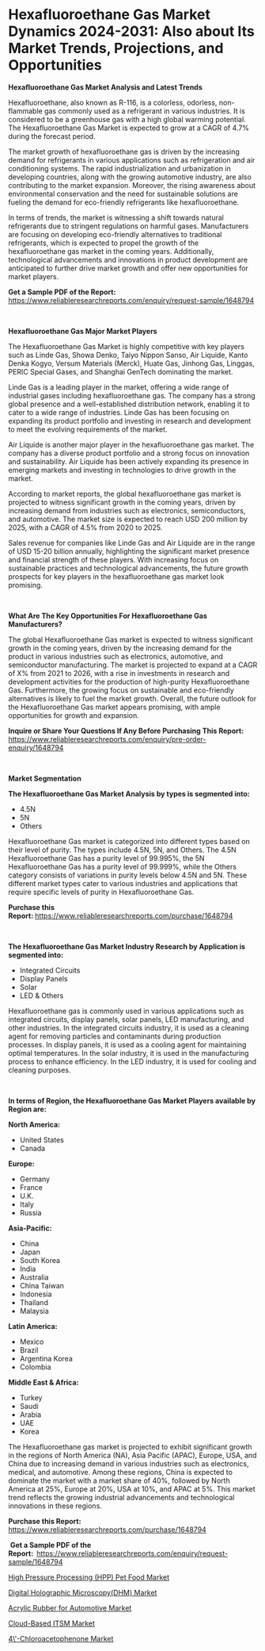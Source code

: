<p><h1>Hexafluoroethane Gas Market Dynamics 2024-2031: Also about Its Market Trends, Projections, and Opportunities</h1></p><p><strong>Hexafluoroethane Gas Market Analysis and Latest Trends</strong></p>
<p><p>Hexafluoroethane, also known as R-116, is a colorless, odorless, non-flammable gas commonly used as a refrigerant in various industries. It is considered to be a greenhouse gas with a high global warming potential. The Hexafluoroethane Gas Market is expected to grow at a CAGR of 4.7% during the forecast period. </p><p>The market growth of hexafluoroethane gas is driven by the increasing demand for refrigerants in various applications such as refrigeration and air conditioning systems. The rapid industrialization and urbanization in developing countries, along with the growing automotive industry, are also contributing to the market expansion. Moreover, the rising awareness about environmental conservation and the need for sustainable solutions are fueling the demand for eco-friendly refrigerants like hexafluoroethane.</p><p>In terms of trends, the market is witnessing a shift towards natural refrigerants due to stringent regulations on harmful gases. Manufacturers are focusing on developing eco-friendly alternatives to traditional refrigerants, which is expected to propel the growth of the hexafluoroethane gas market in the coming years. Additionally, technological advancements and innovations in product development are anticipated to further drive market growth and offer new opportunities for market players.</p></p>
<p><strong>Get a Sample PDF of the Report:&nbsp;</strong> <a href="https://www.reliableresearchreports.com/enquiry/request-sample/1648794">https://www.reliableresearchreports.com/enquiry/request-sample/1648794</a></p>
<p>&nbsp;</p>
<p><strong>Hexafluoroethane Gas Major Market Players</strong></p>
<p><p>The Hexafluoroethane Gas Market is highly competitive with key players such as Linde Gas, Showa Denko, Taiyo Nippon Sanso, Air Liquide, Kanto Denka Kogyo, Versum Materials (Merck), Huate Gas, Jinhong Gas, Linggas, PERIC Special Gases, and Shanghai GenTech dominating the market.</p><p>Linde Gas is a leading player in the market, offering a wide range of industrial gases including hexafluoroethane gas. The company has a strong global presence and a well-established distribution network, enabling it to cater to a wide range of industries. Linde Gas has been focusing on expanding its product portfolio and investing in research and development to meet the evolving requirements of the market.</p><p>Air Liquide is another major player in the hexafluoroethane gas market. The company has a diverse product portfolio and a strong focus on innovation and sustainability. Air Liquide has been actively expanding its presence in emerging markets and investing in technologies to drive growth in the market.</p><p>According to market reports, the global hexafluoroethane gas market is projected to witness significant growth in the coming years, driven by increasing demand from industries such as electronics, semiconductors, and automotive. The market size is expected to reach USD 200 million by 2025, with a CAGR of 4.5% from 2020 to 2025.</p><p>Sales revenue for companies like Linde Gas and Air Liquide are in the range of USD 15-20 billion annually, highlighting the significant market presence and financial strength of these players. With increasing focus on sustainable practices and technological advancements, the future growth prospects for key players in the hexafluoroethane gas market look promising.</p></p>
<p>&nbsp;</p>
<p><strong>What Are The Key Opportunities For Hexafluoroethane Gas Manufacturers?</strong></p>
<p><p>The global Hexafluoroethane Gas market is expected to witness significant growth in the coming years, driven by the increasing demand for the product in various industries such as electronics, automotive, and semiconductor manufacturing. The market is projected to expand at a CAGR of X% from 2021 to 2026, with a rise in investments in research and development activities for the production of high-purity Hexafluoroethane Gas. Furthermore, the growing focus on sustainable and eco-friendly alternatives is likely to fuel the market growth. Overall, the future outlook for the Hexafluoroethane Gas market appears promising, with ample opportunities for growth and expansion.</p></p>
<p><strong>Inquire or Share Your Questions If Any Before Purchasing This Report:</strong> <a href="https://www.reliableresearchreports.com/enquiry/pre-order-enquiry/1648794">https://www.reliableresearchreports.com/enquiry/pre-order-enquiry/1648794</a></p>
<p>&nbsp;</p>
<p><strong>Market Segmentation</strong></p>
<p><strong>The Hexafluoroethane Gas Market Analysis by types is segmented into:</strong></p>
<p><ul><li>4.5N</li><li>5N</li><li>Others</li></ul></p>
<p><p>Hexafluoroethane Gas market is categorized into different types based on their level of purity. The types include 4.5N, 5N, and Others. The 4.5N Hexafluoroethane Gas has a purity level of 99.995%, the 5N Hexafluoroethane Gas has a purity level of 99.999%, while the Others category consists of variations in purity levels below 4.5N and 5N. These different market types cater to various industries and applications that require specific levels of purity in Hexafluoroethane Gas.</p></p>
<p><strong>Purchase this Report:&nbsp;</strong><a href="https://www.reliableresearchreports.com/purchase/1648794">https://www.reliableresearchreports.com/purchase/1648794</a></p>
<p>&nbsp;</p>
<p><strong>The Hexafluoroethane Gas Market Industry Research by Application is segmented into:</strong></p>
<p><ul><li>Integrated Circuits</li><li>Display Panels</li><li>Solar</li><li>LED & Others</li></ul></p>
<p><p>Hexafluoroethane gas is commonly used in various applications such as integrated circuits, display panels, solar panels, LED manufacturing, and other industries. In the integrated circuits industry, it is used as a cleaning agent for removing particles and contaminants during production processes. In display panels, it is used as a cooling agent for maintaining optimal temperatures. In the solar industry, it is used in the manufacturing process to enhance efficiency. In the LED industry, it is used for cooling and cleaning purposes.</p></p>
<p>&nbsp;</p>
<p><strong>In terms of Region, the Hexafluoroethane Gas Market Players available by Region are:</strong></p>
<p>
    <p> <strong> North America: </strong>
        <ul>
            <li>United States</li>
            <li>Canada</li>
        </ul>
        </p> 
    <p> <strong> Europe: </strong>
        <ul>
            <li>Germany</li>
            <li>France</li>
            <li>U.K.</li>
            <li>Italy</li>
            <li>Russia</li>
        </ul>
        </p> 
    <p> <strong> Asia-Pacific: </strong>
        <ul>
            <li>China</li>
            <li>Japan</li>
            <li>South Korea</li>
            <li>India</li>
            <li>Australia</li>
            <li>China Taiwan</li>
            <li>Indonesia</li>
            <li>Thailand</li>
            <li>Malaysia</li>
        </ul>
        </p> 
    <p> <strong> Latin America: </strong>
        <ul>
            <li>Mexico</li>
            <li>Brazil</li>
            <li>Argentina Korea</li>
            <li>Colombia</li>
        </ul>
        </p> 
    <p> <strong> Middle East & Africa: </strong>
        <ul>
            <li>Turkey</li>
            <li>Saudi</li>
            <li>Arabia</li>
            <li>UAE</li>
            <li>Korea</li>
        </ul>
    </p>
    </p>
<p><p>The Hexafluoroethane gas market is projected to exhibit significant growth in the regions of North America (NA), Asia Pacific (APAC), Europe, USA, and China due to increasing demand in various industries such as electronics, medical, and automotive. Among these regions, China is expected to dominate the market with a market share of 40%, followed by North America at 25%, Europe at 20%, USA at 10%, and APAC at 5%. This market trend reflects the growing industrial advancements and technological innovations in these regions.</p></p>
<p><strong>Purchase this Report: </strong><a href="https://www.reliableresearchreports.com/purchase/1648794">https://www.reliableresearchreports.com/purchase/1648794</a></p>
<p>&nbsp;<strong>Get a Sample PDF of the Report:&nbsp;&nbsp;</strong><a href="https://www.reliableresearchreports.com/enquiry/request-sample/1648794">https://www.reliableresearchreports.com/enquiry/request-sample/1648794</a></p>
<p><strong></strong></p>
<p><p><a href="https://github.com/sofayahoo2023/Market-Research-Report-List-3/blob/main/high-pressure-processing-hpp-pet-food-market.md">High Pressure Processing (HPP) Pet Food Market</a></p><p><a href="https://issuu.com/reportprime-2/docs/digital-holographic-microscopydhm-market-size-2030">Digital Holographic Microscopy(DHM) Market</a></p><p><a href="https://github.com/wwwkeltoum/Market-Research-Report-List-2/blob/main/acrylic-rubber-for-automotive-market.md">Acrylic Rubber for Automotive Market</a></p><p><a href="https://issuu.com/reportprime-2/docs/cloud-based-itsm-market-size-2030.pptx">Cloud-Based ITSM Market</a></p><p><a href="https://github.com/joannesouthgate/Market-Research-Report-List-2/blob/main/4-chloroacetophenone-market.md">4\'-Chloroacetophenone Market</a></p></p>